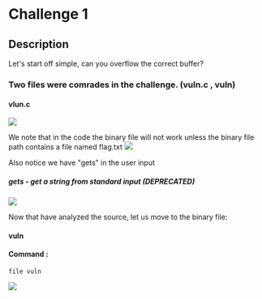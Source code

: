 # Challenge 1
## Description
Let's start off simple, can you overflow the correct buffer?

### Two files were comrades in the challenge. (vuln.c , vuln)
#### vlun.c
<img src="https://github.com/q5fj/Pwn/assets/88992167/76c5aa29-ee1d-4098-bd72-92e7207f575c">

We note that in the code the binary file will not work unless the binary file path contains a file named flag.txt
<img src="https://github.com/q5fj/Pwn/assets/88992167/0a7f786c-8fbc-4524-832f-c38b7a61fcf3">

Also notice we have "gets" in the user input 

##### gets - get a string from standard input (DEPRECATED)
<img src="https://github.com/q5fj/Pwn/assets/88992167/0ae608e9-5726-4212-8449-47e2ea331cb7">

Now that have analyzed the source, let us move to the binary file:
#### vuln
#### Command :
```
file vuln 
```
<img src="https://github.com/q5fj/Pwn/assets/88992167/0b59e5e3-38cb-4508-926f-0961f43efe8e">
